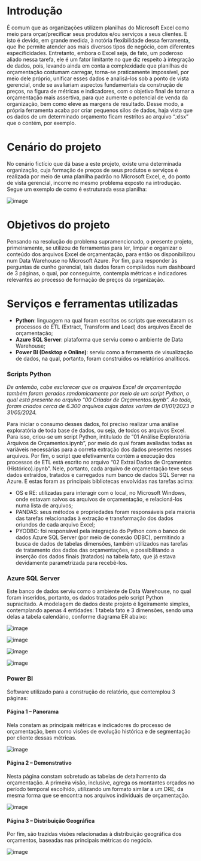 # Introdução

É comum que as organizações utilizem planilhas do Microsoft Excel como meio para orçar/precificar seus produtos e/ou serviços a seus clientes. E isto é devido, em grande medida, à notória flexibilidade dessa ferramenta, que lhe permite atender aos mais diversos tipos de negócio, com diferentes especificidades. 
Entretanto, embora o Excel seja, de fato, um poderoso aliado nessa tarefa, ele é um fator limitante no que diz respeito à integração de dados, pois, levando ainda em conta a complexidade que planilhas de orçamentação costumam carregar, torna-se praticamente impossível, por meio dele próprio, unificar esses dados e analisá-los sob a ponto de vista gerencial, onde se avaliariam aspectos fundamentais da construção de preços, na figura de métricas e indicadores, com o objetivo final de tornar a orçamentação mais assertiva, para que aumente o potencial de venda da organização, bem como eleve as margens de resultado. 
Desse modo, a própria ferramenta acaba por criar pequenos silos de dados, haja vista que os dados de um determinado orçamento ficam restritos ao arquivo “.xlsx” que o contém, por exemplo.

# Cenário do projeto

No cenário fictício que dá base a este projeto, existe uma determinada organização, cuja formação de preços de seus produtos e serviços é realizada por meio de uma planilha padrão no Microsoft Excel, e, do ponto de vista gerencial, incorre no mesmo problema exposto na introdução.
Segue um exemplo de como é estruturada essa planilha:

![image](https://github.com/davifpereira/portfolio-python1/assets/144074745/d9acd43a-4ac1-4cfe-a80b-aeca3755c7bc)

# Objetivos do projeto

Pensando na resolução do problema supramencionado, o presente projeto, primeiramente, se utilizou de ferramentas para ler, limpar e organizar o conteúdo dos arquivos Excel de orçamentação, para então os disponibilizou num Data Warehouse no Microsoft Azure.
Por fim, para responder às perguntas de cunho gerencial, tais dados foram compilados num dashboard de 3 páginas, o qual, por conseguinte, contempla métricas e indicadores relevantes ao processo de formação de preços da organização.

# Serviços e ferramentas utilizadas

- **Python**: linguagem na qual foram escritos os scripts que executaram os processos de ETL (Extract, Transform and Load) dos arquivos Excel de orçamentação;
- **Azure SQL Server**: plataforma que serviu como o ambiente de Data Warehouse;
- **Power BI (Desktop e Online)**: serviu como a ferramenta de visualização de dados, na qual, portanto, foram construídos os relatórios analíticos.

### Scripts Python

*De antemão, cabe esclarecer que os arquivos Excel de orçamentação também foram gerados randomicamente por meio de um script Python, o qual está presente no arquivo “00 Criador de Orçamentos.ipynb”. Ao todo, foram criados cerca de 6.300 arquivos cujas datas variam de 01/01/2023 a 31/05/2024.*

Para iniciar o consumo desses dados, foi preciso realizar uma análise exploratória de toda base de dados, ou seja, de todos os arquivos Excel. Para isso, criou-se um script Python, intitulado de “01 Análise Exploratória Arquivos de Orçamentos.ipynb”, por meio do qual foram avaliadas todas as variáveis necessárias para a correta extração dos dados presentes nesses arquivos.
Por fim, o script que efetivamente contém a execução dos processos de ETL está escrito no arquivo “02 Extrai Dados de Orçamentos (Histórico).ipynb”. Nele, portanto, cada arquivo de orçamentação teve seus dados extraídos, tratados e carregados num banco de dados SQL Server na Azure. E estas foram as principais bibliotecas envolvidas nas tarefas acima:

- OS e RE: utilizadas para interagir com o local, no Microsoft Windows, onde estavam salvos os arquivos de orçamentação, e relacioná-los numa lista de arquivos;
- PANDAS: seus métodos e propriedades foram responsáveis pela maioria das tarefas relacionadas à extração e transformação dos dados oriundos de cada arquivo Excel;
- PYODBC: foi responsável pela integração do Python com o banco de dados Azure SQL Server (por meio de conexão ODBC), permitindo a busca de dados de tabelas dimensões, também utilizados nas tarefas de tratamento dos dados das orçamentações, e possibilitando a inserção dos dados finais (tratados) na tabela fato, que já estava devidamente parametrizada para recebê-los.

### Azure SQL Server

Este banco de dados serviu como o ambiente de Data Warehouse, no qual foram inseridos, portanto, os dados tratados pelo script Python supracitado.
A modelagem de dados deste projeto é ligeiramente simples, contemplando apenas 4 entidades: 1 tabela fato e 3 dimensões, sendo uma delas a tabela calendário, conforme diagrama ER abaixo:

![image](https://github.com/davifpereira/portfolio-python1/assets/144074745/e4d148f4-01b6-4734-87a6-a159746e50e6)

![image](https://github.com/davifpereira/portfolio-python1/assets/144074745/e6c07f49-dcce-455c-a14d-067673d28876)

![image](https://github.com/davifpereira/portfolio-python1/assets/144074745/6c3e9ebb-e50d-4a6b-b581-03031ff87874)

![image](https://github.com/davifpereira/portfolio-python1/assets/144074745/ad4e2504-b42f-47e7-89e7-cd10c23465f7)

### Power BI

Software utilizado para a construção do relatório, que contemplou 3 páginas:

#### Página 1 – Panorama

Nela constam as principais métricas e indicadores do processo de orçamentação, bem como visões de evolução histórica e de segmentação por cliente dessas métricas.

![image](https://github.com/davifpereira/portfolio-python1/assets/144074745/84b4749e-078a-48fc-87a0-0080e27a52e0)

#### Página 2 – Demonstrativo

Nesta página constam sobretudo as tabelas de detalhamento da orçamentação. A primeira visão, inclusive, agrega os montantes orçados no período temporal escolhido, utilizando um formato similar a um DRE, da mesma forma que se encontra nos arquivos individuais de orçamentação.

![image](https://github.com/davifpereira/portfolio-python1/assets/144074745/b56e3550-775a-4aca-9e85-4cd6b2a15090)

#### Página 3 – Distribuição Geográfica

Por fim, são trazidas visões relacionadas à distribuição geográfica dos orçamentos, baseadas nas principais métricas do negócio.

![image](https://github.com/davifpereira/portfolio-python1/assets/144074745/90392fa3-3891-4b53-9151-1225f14a0213)









 
